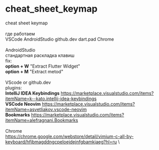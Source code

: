 # cheat_sheet_keymap
cheat sheet keymap \
\
где работаем \
VSCode AndroidStudio github.dev dart.pad Chrome \
\
AndroidStudio \
  стандартная раскладка клавиш \
  fix: \
  **option + W**  "Extract Flutter Widget" \
  **option + M**  "Extract metod" \
\
VScode or github.dev \
plugins: \
  **IntelliJ IDEA Keybindings** https://marketplace.visualstudio.com/items?itemName=k--kato.intellij-idea-keybindings \
  **VSCode Neovim** https://marketplace.visualstudio.com/items?itemName=asvetliakov.vscode-neovim \
  **Bookmarks** https://marketplace.visualstudio.com/items?itemName=alefragnani.Bookmarks \
\
Chrome \
  https://chrome.google.com/webstore/detail/vimium-c-all-by-keyboard/hfjbmagddngcpeloejdejnfgbamkjaeg?hl=ru \

  
